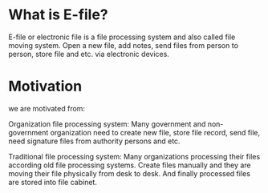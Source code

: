 # What is E-file?
E-file or electronic file is a file processing system and also called file moving system. Open a new file, add notes, send files from person to person, store file and etc. via electronic devices.

# Motivation
we are motivated from:

Organization file processing system: Many government and non-government organization need to create new file, store file record, send file, need signature files from authority persons and etc.

Traditional file processing system: Many organizations processing their files according old file processing systems. Create files manually and they are moving their file physically from desk to desk. And finally processed files are stored into file cabinet.
